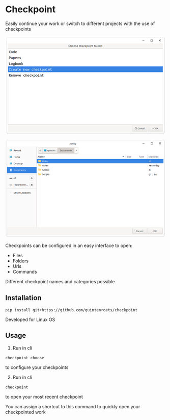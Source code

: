 # Checkpoint
Easily continue your work or switch to different projects with the use of checkpoints

![Alt text](examples/choose.png?raw=true)

![Alt text](examples/file.png?raw=true)


Checkpoints can be configured in an easy interface to open:
* Files
* Folders
* Urls
* Commands

Different checkpoint names and categories possible

## Installation

```shell
pip install git+https://github.com/quintenroets/checkpoint
```
Developed for Linux OS

## Usage
1) Run in cli

```shell
checkpoint choose
```
to configure your checkpoints

2) Run in cli

```shell
checkpoint
```
to open your most recent checkpoint

You can assign a shortcut to this command to quickly open your checkpointed work
